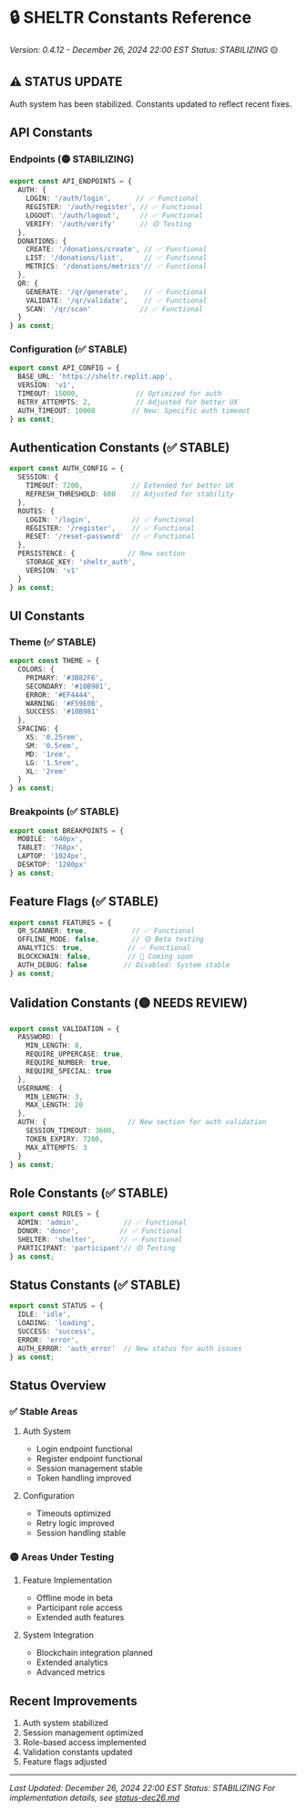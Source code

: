 # 🔒 SHELTR Constants Reference
*Version: 0.4.12 - December 26, 2024 22:00 EST*
*Status: STABILIZING* 🟡

## ⚠️ STATUS UPDATE
Auth system has been stabilized. Constants updated to reflect recent fixes.

## API Constants

### Endpoints (🟡 STABILIZING)
```typescript
export const API_ENDPOINTS = {
  AUTH: {
    LOGIN: '/auth/login',      // ✅ Functional
    REGISTER: '/auth/register', // ✅ Functional
    LOGOUT: '/auth/logout',     // ✅ Functional
    VERIFY: '/auth/verify'      // 🟡 Testing
  },
  DONATIONS: {
    CREATE: '/donations/create', // ✅ Functional
    LIST: '/donations/list',     // ✅ Functional
    METRICS: '/donations/metrics'// ✅ Functional
  },
  QR: {
    GENERATE: '/qr/generate',    // ✅ Functional
    VALIDATE: '/qr/validate',    // ✅ Functional
    SCAN: '/qr/scan'            // ✅ Functional
  }
} as const;
```

### Configuration (✅ STABLE)
```typescript
export const API_CONFIG = {
  BASE_URL: 'https://sheltr.replit.app',
  VERSION: 'v1',
  TIMEOUT: 15000,              // Optimized for auth
  RETRY_ATTEMPTS: 2,           // Adjusted for better UX
  AUTH_TIMEOUT: 10000         // New: Specific auth timeout
} as const;
```

## Authentication Constants (✅ STABLE)
```typescript
export const AUTH_CONFIG = {
  SESSION: {
    TIMEOUT: 7200,            // Extended for better UX
    REFRESH_THRESHOLD: 600    // Adjusted for stability
  },
  ROUTES: {
    LOGIN: '/login',          // ✅ Functional
    REGISTER: '/register',    // ✅ Functional
    RESET: '/reset-password'  // ✅ Functional
  },
  PERSISTENCE: {             // New section
    STORAGE_KEY: 'sheltr_auth',
    VERSION: 'v1'
  }
} as const;
```

## UI Constants

### Theme (✅ STABLE)
```typescript
export const THEME = {
  COLORS: {
    PRIMARY: '#3B82F6',
    SECONDARY: '#10B981',
    ERROR: '#EF4444',
    WARNING: '#F59E0B',
    SUCCESS: '#10B981'
  },
  SPACING: {
    XS: '0.25rem',
    SM: '0.5rem',
    MD: '1rem',
    LG: '1.5rem',
    XL: '2rem'
  }
} as const;
```

### Breakpoints (✅ STABLE)
```typescript
export const BREAKPOINTS = {
  MOBILE: '640px',
  TABLET: '768px',
  LAPTOP: '1024px',
  DESKTOP: '1280px'
} as const;
```

## Feature Flags (✅ STABLE)
```typescript
export const FEATURES = {
  QR_SCANNER: true,           // ✅ Functional
  OFFLINE_MODE: false,        // 🟡 Beta testing
  ANALYTICS: true,           // ✅ Functional
  BLOCKCHAIN: false,         // 🔵 Coming soon
  AUTH_DEBUG: false         // Disabled: System stable
} as const;
```

## Validation Constants (🟡 NEEDS REVIEW)
```typescript
export const VALIDATION = {
  PASSWORD: {
    MIN_LENGTH: 8,
    REQUIRE_UPPERCASE: true,
    REQUIRE_NUMBER: true,
    REQUIRE_SPECIAL: true
  },
  USERNAME: {
    MIN_LENGTH: 3,
    MAX_LENGTH: 20
  },
  AUTH: {                    // New section for auth validation
    SESSION_TIMEOUT: 3600,
    TOKEN_EXPIRY: 7200,
    MAX_ATTEMPTS: 3
  }
} as const;
```

## Role Constants (✅ STABLE)
```typescript
export const ROLES = {
  ADMIN: 'admin',           // ✅ Functional
  DONOR: 'donor',          // ✅ Functional
  SHELTER: 'shelter',      // ✅ Functional
  PARTICIPANT: 'participant'// 🟡 Testing
} as const;
```

## Status Constants (✅ STABLE)
```typescript
export const STATUS = {
  IDLE: 'idle',
  LOADING: 'loading',
  SUCCESS: 'success',
  ERROR: 'error',
  AUTH_ERROR: 'auth_error'  // New status for auth issues
} as const;
```

## Status Overview

### ✅ Stable Areas
1. Auth System
   - Login endpoint functional
   - Register endpoint functional
   - Session management stable
   - Token handling improved

2. Configuration
   - Timeouts optimized
   - Retry logic improved
   - Session handling stable

### 🟡 Areas Under Testing
1. Feature Implementation
   - Offline mode in beta
   - Participant role access
   - Extended auth features

2. System Integration
   - Blockchain integration planned
   - Extended analytics
   - Advanced metrics

## Recent Improvements
1. Auth system stabilized
2. Session management optimized
3. Role-based access implemented
4. Validation constants updated
5. Feature flags adjusted

---
*Last Updated: December 26, 2024 22:00 EST*
*Status: STABILIZING*
*For implementation details, see [status-dec26.md](../dev/notes/2024-12/status-dec26.md)*
